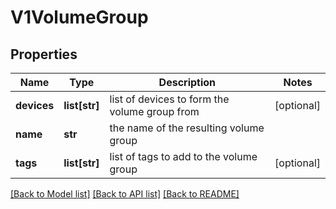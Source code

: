 # V1VolumeGroup

## Properties
Name | Type | Description | Notes
------------ | ------------- | ------------- | -------------
**devices** | **list[str]** | list of devices to form the volume group from | [optional] 
**name** | **str** | the name of the resulting volume group | 
**tags** | **list[str]** | list of tags to add to the volume group | [optional] 

[[Back to Model list]](../README.md#documentation-for-models) [[Back to API list]](../README.md#documentation-for-api-endpoints) [[Back to README]](../README.md)


